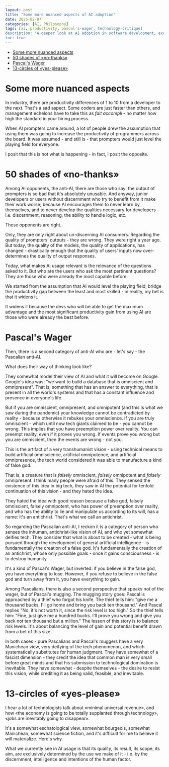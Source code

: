 ```yaml
---
layout: post
title: "Some more nuanced aspects of AI adoption"
date: 2025-02-07
categories: [AI, Philosophy]
tags: [ai, productivity, pascal's-wager, technology-critique]
description: "A deeper look at AI adoption in software development, examining both opposition to AI and techno-optimism through the lens of productivity gaps and philosophical frameworks."
toc: true
---
```



- [Some more nuanced aspects](#some-more-nuanced-aspects)
- [50 shades of «no-thanks»](#50-shades-of-no-thanks)
- [Pascal's Wager](#pascals-wager)
- [13-circles of «yes-please»](#13-circles-of-yes-please)

# Some more nuanced aspects

In industry, there are productivity differences of 1 to 10 from a developer to the next. That's a sad aspect. Some coders are just faster than others, and management echelons have to take this as _fait accompli_ - no matter how high the standard in your hiring process.

When AI prompters came around, a lot of people drew the assumption that using them was going to increase the productivity of programmers across the board. It was assumed - and still is - that prompters would just level the playing field for everyone.

I posit that this is not what is happening - in fact, I posit the opposite.

# 50 shades of «no-thanks»
Among AI opponents, the anti-AI, there are those who say: the output of prompters is so bad that it's absolutely unusable. And anyway, junior developers or users without discernment who try to benefit from it make their work worse; because AI encourages them to never learn by themselves, and to never develop the qualities necessary for developers - i.e. discernment, reasoning, the ability to handle logic, etc.

These opponents are right.

Only, they are only right about un-discerning AI consumers. Regarding the quality of prompters' outputs - they are wrong. They were right a year ago. But today, the quality of the models, the quality of applications, has changed - drastically enough that the quality of users' inputs now over-determines the quality of output responses.

Today, what makes AI usage relevant is the relevance of the questions asked to it. But who are the users who ask the most pertinent questions? They are those who were already the most capable before.

We started from the assumption that AI would level the playing field, bridge the productivity gap between the least and most skilled - in reality, my bet is that it widens it.

It widens it because the devs who will be able to get the maximum advantage and the most significant productivity gain from using AI are those who were already the best before.

# Pascal's Wager
Then, there is a second category of anti-AI who are - let's say - the Pascalian anti-AI.

What does their way of thinking look like?

They somewhat model their view of AI and what it will become on Google. Google's idea was: "we want to build a database that is omniscient and omnipresent". That is, something that has an answer to everything, that is present in all the world's systems and that has a constant influence and presence in everyone's life.

But if you are omniscient, omnipresent, and omnipotent (and this is what we saw during the pandemic) your knowledge cannot be contradicted by reality - because otherwise it rebukes your omniscience. If you are truly omniscient - which until now tech giants claimed to be - you cannot be wrong. This implies that you have preemption power over reality. You can preempt reality, even if it proves you wrong. If events prove you wrong but you are omniscient, then the events are wrong - not you.

This is the artifact of a very transhumanist vision - using technical means to build artificial omniscience, artificial omnipotence, and artificial omnipresence, the tech world considered it was able to manufacture a kind of false god.

That is, a creature that is _falsely_ omniscient, _falsely_ omnipotent and _falsely_ omnipresent. I think many people were afraid of this. They sensed the existence of this idea in big tech, they saw in AI the potential for tenfold continuation of this vision - and they hated the idea.

They hated the idea with good reason because a false god, falsely omniscient, falsely omnipotent, who has power of preemption over reality, and who has the ability to lie and manipulate us according to its will, has a name: it's an antichrist. That's what we call an antichrist.

So regarding the Pascalian anti-AI, I reckon it is a category of person who senses the inhuman, antichrist-like vision of AI, and who yet somewhat deifies tech. They consider that what is about to be created - what is being pursued through the development of general artificial intelligence - is fundamentally the creation of a false god. It's fundamentally the creation of an antichrist, whose only possible goals - once it gains consciousness - is to destroy humanity.

It's a kind of Pascal's Wager, but inverted: if you believe in the false god, you have everything to lose. However, if you refuse to believe in the false god and turn away from it, you have everything to gain.

Among Pascalians, there is also a second perspective that speaks not of the wager, but of Pascal's mugging. The mugging story goes: Pascal is approached by a thief who forgot his knife. The thief tells him: "give me a thousand bucks, I'll go home and bring you back ten thousand." And Pascal replies "No, it's not worth it, since the risk level is too high." So the thief tells him: "Fine, just give me a hundred bucks. I'll prove you wrong and give you back not ten thousand but a million."
The lesson of this story is to balance risk levels. It's about balancing the level of gain and potential benefit drawn from a bet of this size.

In both cases - pure Pascalians and Pascal's muggers have a very Manichean view, very deifying of the tech phenomenon, and which systematically substitutes for human judgment.
They have somewhat of a fascist dimension - they credit the idea that common man is very small before great minds and that his submission to technological domination is inevitable.
They have somewhat - despite themselves - the desire to resist this vision, while crediting it as being valid, feasible, and inevitable.

# 13-circles of «yes-please»
I hear a lot of technologists talk about «minimal universal revenue», and how «the economy is going to be totally supplanted through technology», «jobs are inevitably going to disappear».

It's a somewhat eschatological view, somewhat bourgeois, somewhat Manichean, somewhat science fiction, and it's difficult for me to believe it will materialize. Here's why.

What we currently see in AI usage is that its quality, its result, its scope, its aim, are exclusively determined by the use we make of it - i.e. by the discernment, intelligence and intentions of the human factor.
